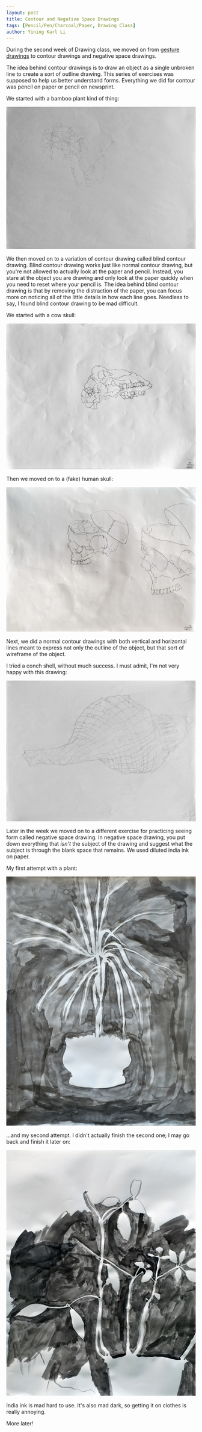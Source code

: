 ```yaml
---
layout: post
title: Contour and Negative Space Drawings
tags: [Pencil/Pen/Charcoal/Paper, Drawing Class]
author: Yining Karl Li
---
```


During the second week of Drawing class, we moved on from [gesture drawings](http://omjii.com/blog/karu/2010/05/27/gesture_drawings/) to contour drawings and negative space drawings.

The idea behind contour drawings is to draw an object as a single unbroken line to create a sort of outline drawing. This series of exercises was supposed to help us better understand forms. Everything we did for contour was pencil on paper or pencil on newsprint.

We started with a bamboo plant kind of thing:

[![](/content/images/2010/Jun/DSC_0082.jpg)](/content/images/2010/Jun/DSC_0082.jpg)

We then moved on to a variation of contour drawing called blind contour drawing. Blind contour drawing works just like normal contour drawing, but you're not allowed to actually look at the paper and pencil. Instead, you stare at the object you are drawing and only look at the paper quickly when you need to reset where your pencil is. The idea behind blind contour drawing is that by removing the distraction of the paper, you can focus more on noticing all of the little details in how each line goes. Needless to say, I found blind contour drawing to be mad difficult.

We started with a cow skull:

[![](/content/images/2010/Jun/DSC_0084.jpg)](/content/images/2010/Jun/DSC_0084.jpg)

Then we moved on to a (fake) human skull:

[![](/content/images/2010/Jun/DSC_0063.jpg)](/content/images/2010/Jun/DSC_0063.jpg)

Next, we did a normal contour drawings with both vertical and horizontal lines meant to express not only the outline of the object, but that sort of wireframe of the object.

I tried a conch shell, without much success. I must admit, I'm not very happy with this drawing:

[![](/content/images/2010/Jun/DSC_0078.jpg)](/content/images/2010/Jun/DSC_0078.jpg)

Later in the week we moved on to a different exercise for practicing seeing form called negative space drawing. In negative space drawing, you put down everything that *isn't* the subject of the drawing and suggest what the subject is through the blank space that remains. We used diluted india ink on paper.

My first attempt with a plant:

[![](/content/images/2010/Jun/DSC_0077.jpg)](/content/images/2010/Jun/DSC_0077.jpg)

...and my second attempt. I didn't actually finish the second one; I may go back and finish it later on:

[![](/content/images/2010/Jun/DSC_0066.jpg)](/content/images/2010/Jun/DSC_0066.jpg)

India ink is mad hard to use. It's also mad dark, so getting it on clothes is really annoying.

More later!
